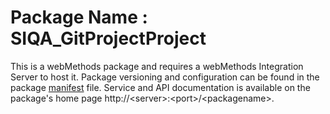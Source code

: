# Package Name : SIQA_GitProjectProject
This is a webMethods package and requires a webMethods Integration Server to host it. Package versioning and configuration can be found in the package [manifest](./SIQA_GitProjectProject/manifest.v3) file. Service and API documentation is available on the package's home page http://&lt;server&gt;:&lt;port&gt;/&lt;packagename>.